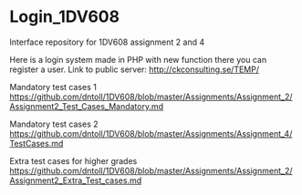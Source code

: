 # Login_1DV608
Interface repository for 1DV608 assignment 2 and 4

Here is a login system made in PHP with new function there you can register a user. 
Link to public server: http://ckconsulting.se/TEMP/

Mandatory test cases 1
https://github.com/dntoll/1DV608/blob/master/Assignments/Assignment_2/Assignment2_Test_Cases_Mandatory.md

Mandatory test cases 2
https://github.com/dntoll/1DV608/blob/master/Assignments/Assignment_4/TestCases.md

Extra test cases for higher grades
https://github.com/dntoll/1DV608/blob/master/Assignments/Assignment_2/Assignment2_Extra_Test_cases.md
